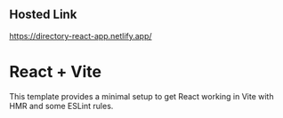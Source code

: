 ## Hosted Link
https://directory-react-app.netlify.app/

# React + Vite

This template provides a minimal setup to get React working in Vite with HMR and some ESLint rules.
